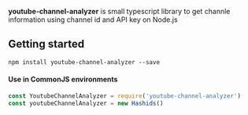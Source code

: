 **youtube-channel-analyzer** is small typescript library to get channle information using channel id and API key on Node.js

## Getting started

```shell
npm install youtube-channel-analyzer --save
```

#### Use in **CommonJS** environments

```javascript
const YoutubeChannelAnalyzer = require('youtube-channel-analyzer')
const youtubeChannelAnalyzer = new Hashids()
```
